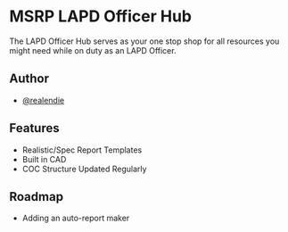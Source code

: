 # MSRP LAPD Officer Hub

The LAPD Officer Hub serves as your one stop shop for all resources you might need while on duty as an LAPD Officer.


## Author

- [@realendie](https://github.com/realendie/)


## Features

- Realistic/Spec Report Templates
- Built in CAD
- COC Structure Updated Regularly


## Roadmap

- Adding an auto-report maker


